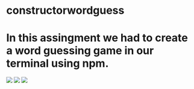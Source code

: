 # constructorwordguess
# In this assingment we had to create a word guessing game in our terminal using npm. 

![](images/StartingGame.jpg)
![](images/startedgame2.jpg)
![](images/completedgame.jpg)